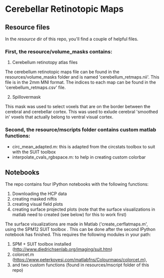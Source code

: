 # Cerebellar Retinotopic Maps

## Resource files

In the *resource* dir of this repo, you'll find a couple of helpful files. 

### First, the resource/volume_masks contains:

1. Cerebellum retinotopy atlas files

The cerebellum retinotopic maps file can be found in the resources/volume_masks folder and is named 'cerebellum_retmaps.nii'. This file is in the 2mm MNI format. The indices to each map can be found in the 'cerebellum_retmaps.csv' file.

2. Spillovermask

This mask was used to select voxels that are on the border between the cerebral and cerebellar cortex. This was used to exlude cerebral 'smoothed in' voxels that actually belong to ventral visual cortex.

### Second, the resource/mscripts folder contains custom matlab functions:

* circ_mean_adapted.m: this is adapted from the circstats toolbox to suit with the SUIT toolbox 
* interpolate_cvals_rgbspace.m: to help in creating custom colorbar 

## Notebooks

The repo contains four IPython notebooks with the following functions:

1. Downloading the HCP data
2. creating masked niftis
3. creating visual field plots
4. creating surface projected plots (note that the surface visualizations in matlab need to created (see below) for this to work first)

The surface visualizations are made in Matlab ('create_cerflatmaps.m', using the SPM12 SUIT toolbox . This can be done after the second IPython notebook has finished. This requires the following modules in your path:

1. SPM + SUIT toolbox installed (http://www.diedrichsenlab.org/imaging/suit.htm)
2. colorcet.m (https://www.peterkovesi.com/matlabfns/Colourmaps/colorcet.m), 
3. and two custom functions (found in resources/mscript folder of this repo)


